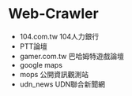 # Web-Crawler
* 104.com.tw 104人力銀行
* PTT論壇
* gamer.com.tw 巴哈姆特遊戲論壇
* google maps
* mops 公開資訊觀測站
* udn_news UDN聯合新聞網
